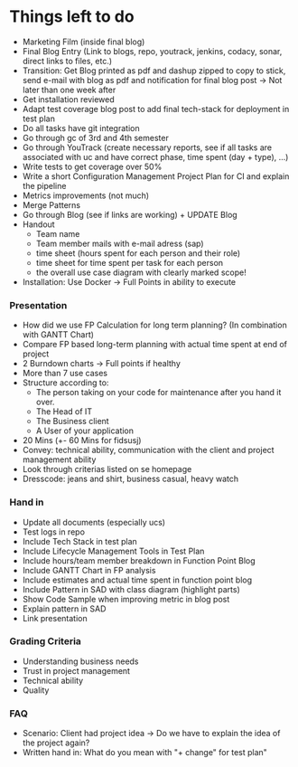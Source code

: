 # Things left to do

* Marketing Film (inside final blog)
* Final Blog Entry (Link to blogs, repo, youtrack, jenkins, codacy, sonar, direct links to files, etc.)
* Transition: Get Blog printed as pdf and dashup zipped to copy to stick, send e-mail with blog as pdf and notification for final blog post
-> Not later than one week after
* Get installation reviewed
* Adapt test coverage blog post to add final tech-stack for deployment in test plan
* Do all tasks have git integration
* Go through gc of 3rd and 4th semester
* Go through YouTrack (create necessary reports, see if all tasks are associated with uc and have correct phase, time spent (day + type), ...)
* Write tests to get coverage over 50%
* Write a short Configuration Management Project Plan for CI and explain the pipeline
* Metrics improvements (not much)
* Merge Patterns
* Go through Blog (see if links are working) + UPDATE Blog
* Handout 
    * Team name
    * Team member mails with e-mail adress (sap)
    * time sheet (hours spent for each person and their role) 
    * time sheet for time spent per task for each person
    * the overall use case diagram with clearly marked scope!
* Installation: Use Docker -> Full Points in ability to execute

### Presentation

* How did we use FP Calculation for long term planning? (In combination with GANTT Chart)
* Compare FP based long-term planning with actual time spent at end of project
* 2 Burndown charts -> Full points if healthy
* More than 7 use cases
* Structure according to: 
    * The person taking on your code for maintenance after you hand it over.
    * The Head of IT
    * The Business client
    * A User of your application
* 20 Mins (+- 60 Mins for fidsusj)
* Convey: technical ability, communication with the client and project management ability
* Look through criterias listed on se homepage
* Dresscode: jeans and shirt, business casual, heavy watch

### Hand in

* Update all documents (especially ucs)
* Test logs in repo
* Include Tech Stack in test plan
* Include Lifecycle Management Tools in Test Plan
* Include hours/team member breakdown in Function Point Blog
* Include GANTT Chart in FP analysis
* Include estimates and actual time spent in function point blog
* Include Pattern in SAD with class diagram (highlight parts)
* Show Code Sample when improving metric in blog post
* Explain pattern in SAD
* Link presentation

### Grading Criteria

* Understanding business needs
* Trust in project management
* Technical ability
* Quality

### FAQ

* Scenario: Client had project idea -> Do we have to explain the idea of the project again?
* Written hand in: What do you mean with "+ change" for test plan"